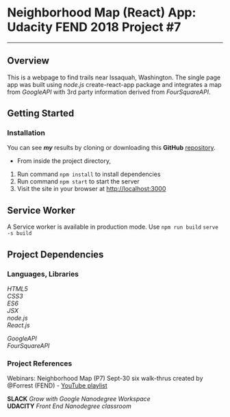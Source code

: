 # Neighborhood Map (React) App: Udacity FEND 2018 Project #7 #

---

## Overview ##

This is a webpage to find trails near Issaquah, Washington. The single page app was built using *node.js* create-react-app package and integrates a map from *GoogleAPI* with 3rd party information derived from *FourSquareAPI*.

## Getting Started ##

### Installation ###

You can see _**my**_ results by cloning or downloading this **GitHub** [repository](https://github.com/9112Michael/Project-7).

* From inside the project directory,

1. Run command ```npm install``` to install dependencies
2. Run command ```npm start``` to start the server
3. Visit the site in your browser at <http://localhost:3000>

## Service Worker ##

A Service worker is available in production mode. Use
```npm run build```
```serve -s build```

## Project Dependencies ##

### Languages, Libraries ###

_HTML5_  
_CSS3_  
_ES6_  
_JSX_  
_node.js_  
_React.js_  

_GoogleAPI_  
_FourSquareAPI_

### Project References ###

  Webinars: Neighborhood Map (P7) Sept-30 six walk-thrus created by @Forrest (FEND) - [YouTube playlist](https://www.youtube.com/playlist?list=PL4rQq4MQP1crXuPtruu_eijgOUUXhcUCP)

  **SLACK** _Grow with Google Nanodegree Workspace_  
  **UDACITY** _Front End Nanodegree classroom_
